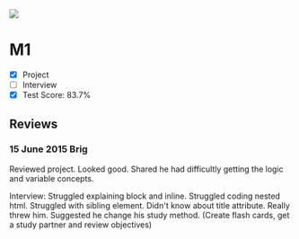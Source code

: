 <img src="https://lh4.googleusercontent.com/-byt-u1GHYMc/VO5fCzfPkmI/AAAAAAAABE4/AJxUndqIxiI/s1198-no/Photo%2Bon%2B2-25-15%2Bat%2B4.41%2BPM%2B%25232.jpg">

# M1

- [x] Project 
- [ ] Interview
- [x] Test Score: 83.7%

## Reviews

### 15 June 2015 Brig
Reviewed project. Looked good. Shared he had difficultly getting the logic and variable concepts.

Interview: Struggled explaining block and inline. Struggled coding nested html. Struggled with sibling element. Didn't know about title attribute. Really threw him. Suggested he change his study method. (Create flash cards, get a study partner and review objectives)

